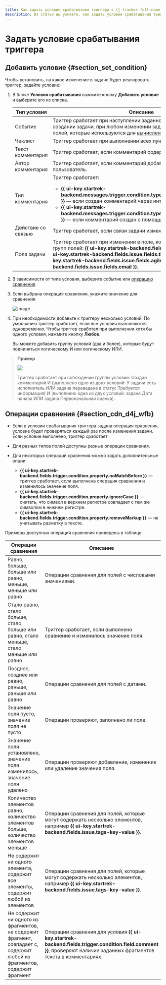 ```yaml
---
title: Как задать условие срабатывания триггера в {{ tracker-full-name }}
description: Из статьи вы узнаете, как задать условие срабатывания триггера в {{ tracker-name }}.
---
```


# Задать условие срабатывания триггера

## Добавить условие {#section_set_condition}

Чтобы установить, на какое изменение в задаче будет реагировать триггер, задайте условие:

1. В блоке **Условия срабатывания** нажмите кнопку **Добавить условие** и выберите его из списка. 

    Тип условия | Описание
    ----- | -----
    Событие | Триггер сработает при наступлении заданного события. Например, при создании задачи, при любом изменении задачи или при изменении полей, которые используются для [вычисления значения по формуле](set-action.md#section_calc_field). 
    Чеклист | Триггер сработает при выполнении всех пунктов в [чеклисте](checklist.md) задачи.
    Текст комментария | Триггер сработает, если комментарий содержит заданный фрагмент.
    Автор комментария | Триггер сработает, если комментарий добавил указанный пользователь.
    Тип комментария | Триггер сработает: <ul><li>**{{ ui-key.startrek-backend.messages.trigger.condition.type.CommentMessage.Internal }}** — если создан комментарий через интерфейс {{ tracker-name }}.</li><li>**{{ ui-key.startrek-backend.messages.trigger.condition.type.CommentMessage.External }}** — если комментарий создан с помощью письма.</li></ul>
    Действие со связью | Триггер сработает, если связи задачи изменились.
    Поля задачи | Триггер сработает при изменении в поле, которое входит в одну из групп полей: **{{ ui-key.startrek-backend.fields.issue.fields.system }}**, **{{ ui-key.startrek-backend.fields.issue.fields.timetracking }}**, **{{ ui-key.startrek-backend.fields.issue.fields.agile }}**, **{{ ui-key.startrek-backend.fields.issue.fields.email }}**.
    
1. В зависимости от типа условия, выберите событие или [операцию сравнения](#section_cdn_d4j_wfb).

1. Если выбрана операция сравнения, укажите значение для сравнения.
    
    ![image](../../_assets/tracker/boolean.png)
    
1. При необходимости добавьте к триггеру несколько условий. По умолчанию триггер сработает, если все условия выполняются одновременно. Чтобы триггер сработал при выполнении хотя бы одного условия, нажмите кнопку **Любое**.
   
   Вы можете добавить группу условий (два и более), которые будут подчиняться логическому И или логическому ИЛИ.

> **Пример**
>
> ![](../../_assets/tracker/trigger-example1.png)
>
> Триггер сработает при соблюдении группы условий: Создан комментарий И (выполнено одно из двух условий: У задачи есть исполнитель ИЛИ задача переведена в статус Требуется информация) И (выполнено одно из двух условий: задана Дата начала ИЛИ задана Первоначальная оценка).

## Операции сравнения {#section_cdn_d4j_wfb}

- Если в условии срабатывания триггера задана операция сравнения, условие будет проверяться каждый раз после изменения задачи. Если условие выполнено, триггер сработает.
- Для разных типов полей доступны разные операции сравнения.
- Для некоторых операций сравнения можно задать дополнительные опции: 

  - **{{ ui-key.startrek-backend.fields.trigger.condition.property.noMatchBefore }}** — триггер сработает, если выполнена операция сравнения и изменилось значение поля.
  - **{{ ui-key.startrek-backend.fields.trigger.condition.property.ignoreCase }}** — считать, что символ в верхнем регистре совпадает с тем же символом в нижнем регистре.
  - **{{ ui-key.startrek-backend.fields.trigger.condition.property.removeMarkup }}** — не учитывать разметку в тексте.

Примеры доступных операций сравнения приведены в таблице.


Операции сравнения  | Описание
----- | -----
Равно, больше, больше или равно, меньше, меньше или равно | Операции сравнения для полей с числовыми значениями.
Стало равно, стало больше, стало больше или равно, стало меньше, стало меньше или равно | Триггер сработает, если выполнено сравнение и изменилось значение поля.
Позднее, позднее или равно, раньше, раньше или равно | Операции сравнения для полей с датами.
Значение поля пусто, значение поля не пусто | Операции проверяют, заполнено ли поле.
Значение поля установлено, значение поля изменилось, значение поля удалено | Операции проверяют добавление, изменение или удаление значения поля.
Количество элементов равно, количество элементов больше, количество элементов меньше | Операции сравнения для полей, которые могут содержать несколько элементов, например **{{ ui-key.startrek-backend.fields.issue.tags-key-value }}**.
Не содержит ни одного элемента, содержит все элементы, содержит любой из элементов | Операции сравнения для полей, которые могут содержать несколько элементов, например **{{ ui-key.startrek-backend.fields.issue.tags-key-value }}**.
Не содержит ни одного из фрагментов, не содержит фрагмент, совпадает с, содержит любой из фрагментов, содержит фрагмент | Операции сравнения для условия **{{ ui-key.startrek-backend.fields.trigger.condition.field.comment }}**, проверяют наличие заданных фрагментов текста в комментариях.